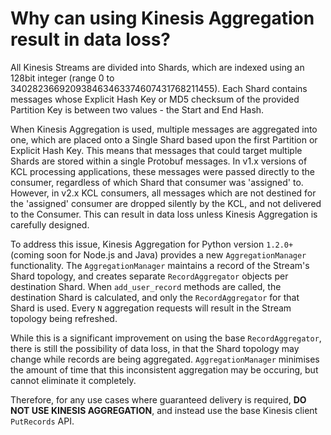 # Why can using Kinesis Aggregation result in data loss?

All Kinesis Streams are divided into Shards, which are indexed using an 128bit integer (range 0 to 340282366920938463463374607431768211455). Each Shard contains messages whose Explicit Hash Key or MD5 checksum of the provided Partition Key is between two values - the Start and End Hash.

When Kinesis Aggregation is used, multiple messages are aggregated into one, which are placed onto a Single Shard based upon the first Partition or Explicit Hash Key. This means that messages that could target multiple Shards are stored within a single Protobuf messages. In v1.x versions of KCL processing applications, these messages were passed directly to the consumer, regardless of which Shard that consumer was 'assigned' to. However, in v2.x KCL consumers, all messages which are not destined for the 'assigned' consumer are dropped silently by the KCL, and not delivered to the Consumer. This can result in data loss unless Kinesis Aggregation is carefully designed.

To address this issue, Kinesis Aggregation for Python version `1.2.0+` (coming soon for Node.js and Java) provides a new `AggregationManager` functionality. The `AggregationManager` maintains a record of the Stream's Shard topology, and creates separate `RecordAggregator` objects per destination Shard. When `add_user_record` methods are called, the destination Shard is calculated, and only the `RecordAggregator` for that Shard is used. Every `N` aggregation requests will result in the Stream topology being refreshed.

While this is a significant improvement on using the base `RecordAggregator`, there is still the possibility of data loss, in that the Shard topology may change while records are being aggregated. `AggregationManager` minimises the amount of time that this inconsistent aggregation may be occuring, but cannot eliminate it completely.

Therefore, for any use cases where guaranteed delivery is required, __DO NOT USE KINESIS AGGREGATION__, and instead use the base Kinesis client `PutRecords` API.